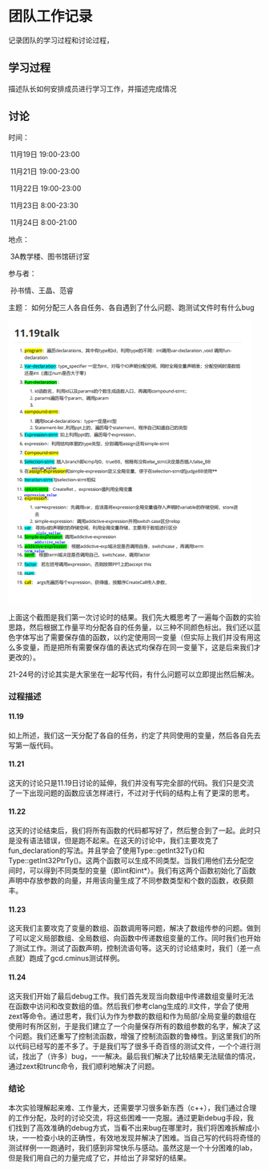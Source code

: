 # 团队工作记录

记录团队的学习过程和讨论过程，

## 学习过程

描述队长如何安排成员进行学习工作，并描述完成情况

## 讨论

时间：

​	11月19日 19:00-23:00

​	11月21日 19:00-23:00

​	11月22日 19:00-23:00

​	11月23日  8:00-23:30

​	11月24日  8:00-21:00	

地点：

​	3A教学楼、图书馆研讨室

参与者：

​	孙书情、王晶、范睿

主题：
	如何分配三人各自任务、各自遇到了什么问题、跑测试文件时有什么bug

![讨论截图](figs/%E8%AE%A8%E8%AE%BA%E6%88%AA%E5%9B%BE.png)

上面这个截图是我们第一次讨论时的结果。我们先大概思考了一遍每个函数的实验思路，然后根据工作量平均分配各自的任务量，以三种不同颜色标出。我们还以蓝色字体写出了需要保存值的函数，以约定使用同一变量（但实际上我们并没有用这么多变量，而是把所有需要保存值的表达式均保存在同一变量下，这是后来我们才更改的）。

21-24号的讨论其实是大家坐在一起写代码，有什么问题可以立即提出然后解决。

### 过程描述

#### 11.19

如上所述，我们这一天分配了各自的任务，约定了共同使用的变量，然后各自先去写第一版代码。

#### 11.21

这天的讨论只是11.19日讨论的延伸，我们并没有写完全部的代码。我们只是交流了一下出现问题的函数应该怎样进行，不过对于代码的结构上有了更深的思考。

#### 11.22

这天的讨论结束后，我们将所有函数的代码都写好了，然后整合到了一起。此时只是没有语法错误，但是跑不起来。在这天的讨论中，我们主要攻克了fun_declaration的写法。并且学会了使用Type::getInt32Ty()和Type::getInt32PtrTy()。这两个函数可以生成不同类型。当我们用他们去分配空间时，可以得到不同类型的变量（即int和int*）。我们有这两个函数初始化了函数声明中存放参数的向量，并用该向量生成了不同参数类型和个数的函数，收获颇丰。

#### 11.23

这天我们主要攻克了变量的数组、函数调用等问题，解决了数组传参的问题。做到了可以定义局部数组、全局数组、向函数中传递数组变量的工作。同时我们也开始了测试工作。测试了函数声明，控制流语句等。这天的讨论结束时，我们（差一点点就）跑成了gcd.cminus测试样例。

#### 11.24

这天我们开始了最后debug工作。我们首先发现当向数组中传递数组变量时无法在函数中访问和改变数组的值。然后我们参考clang生成的.ll文件，学会了使用zext等命令。通过思考，我们认为作为参数的数组和作为局部/全局变量的数组在使用时有所区别，于是我们建立了一个向量保存所有的数组参数的名字，解决了这个问题。我们还重写了控制流函数，增强了控制流函数的鲁棒性。到这里我们的所以代码已经写的差不多了。于是我们写了很多千奇百怪的测试文件，一个个进行测试，找出了（许多）bug，一一解决。最后我们解决了比较结果无法赋值的情况，通过zext和trunc命令，我们顺利地解决了问题。


### 结论

本次实验理解起来难、工作量大，还需要学习很多新东西（c++），我们通过合理的工作分配，及时的讨论交流，将这些困难一一克服。通过更新debug手段，我们找到了高效准确的debug方式，当看不出来bug在哪里时，我们将困难拆解成小块，一一检查小块的正确性，有效地发现并解决了困难。当自己写的代码将奇怪的测试样例一一跑通时，我们感到非常快乐与感动。虽然这是一个十分困难的lab，但是我们用自己的力量完成了它，并给出了非常好的结果。